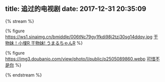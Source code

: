 title: 追过的电视剧
date: 2017-12-31 20:35:09
---
{% stream %}

{% figure https://ws1.sinaimg.cn/bmiddle/006tNc79gy1fkdi98j2tzj30sg14ddqy.jpg [干物妹！小埋R 干物妹! うまるちゃんR](https://movie.douban.com/subject/27015988/) %}

{% figure https://img3.doubanio.com/view/photo/l/public/p2505089860.webp [可惜不是你](https://movie.douban.com/subject/27026077/) %}

{% endstream  %}